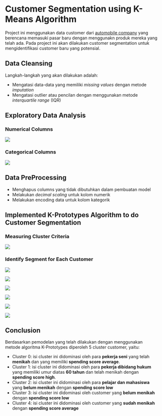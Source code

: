 # Customer Segmentation using K-Means Algorithm 

Project ini menggunakan data customer dari [automobile company](https://www.kaggle.com/vetrirah/customer) yang berencana memasuki pasar baru dengan menggunakn produk mereka yang telah ada. Pada project ini akan dilakukan customer segmentation untuk mengidentifikasi customer baru yang potensial.

## Data Cleansing
Langkah-langkah yang akan dilakukan adalah:
- Mengatasi data-data yang memiliki *missing values* dengan metode *imputation*
- Mengatasi outlier atau pencilan dengan menggunakan metode *interquartile range* (IQR)

## Exploratory Data Analysis
### Numerical Columns

![](images/obs_num.png)
  
### Categorical Columns

![](images/obs_kat.png)

## Data PreProcessing
- Menghapus columns yang tidak dibutuhkan dalam pembuatan model
- Melakukan *decimal scaling* untuk kolom numerik
- Melakukan encoding data untuk kolom kategorik


## Implemented K-Prototypes Algorithm to do Customer Segmentation
### Measuring Cluster Criteria

![](images/inertia_1.png)

###  Identify Segment for Each Customer

![](images/box_plot_age.png)

![](images/plot_cc_Ever_Married.png)

![](images/plot_cc_Graduated.png)

![](images/plot_cc_Profession.png)

![](images/plot_cc_Graduated.png)

![](images/plot_cc_Spending_Score.png)

## Conclusion
Berdasarkan pemodelan yang telah dilakukan dengan menggunakan metode algoritma K-Prototypes diperoleh 5 cluster customer, yaitu:
- Cluster 0: isi cluster ini didominasi oleh para **pekerja seni** yang telah **menikah** dan yang memiliki **spending score average**.
- Cluster 1: isi cluster ini didominasi oleh para **pekerja dibidang hukum** yang  memiliki umur diatas **60 tahun** dan telah menikah dengan **spending score high**.
- Cluster 2: isi cluster ini didominasi oleh para **pelajar dan mahasiswa** yang **belum menikah** dengan **spending score low**
- Cluster 3: isi cluster ini didominasi oleh customer yang **belum menikah** dengan **spending score low**
- Cluster 4: isi cluster ini didominasi oleh customer yang **sudah menikah** dengan **spending score average**
